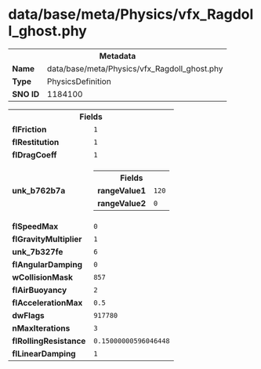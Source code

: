 <h1>data/base/meta/Physics/vfx_Ragdoll_ghost.phy</h1><table><tr><th colspan="100%">Metadata</th></tr><tr><td><b>Name</b></td><td>data/base/meta/Physics/vfx_Ragdoll_ghost.phy</td></tr><tr><td><b>Type</b></td><td>PhysicsDefinition</td></tr><tr><td><b>SNO ID</b></td><td>1184100</td></tr></table>

<table><tr><th colspan="100%">Fields</th></tr><tr><td><b>flFriction</b></td><td><code>1</code></td></tr><tr><td><b>flRestitution</b></td><td><code>1</code></td></tr><tr><td><b>flDragCoeff</b></td><td><code>1</code></td></tr><tr><td><b>unk_b762b7a</b></td><td><table><tr><th colspan="100%">Fields</th></tr><tr><td><b>rangeValue1</b></td><td><code>120</code></td></tr><tr><td><b>rangeValue2</b></td><td><code>0</code></td></tr></table>

</td></tr><tr><td><b>flSpeedMax</b></td><td><code>0</code></td></tr><tr><td><b>flGravityMultiplier</b></td><td><code>1</code></td></tr><tr><td><b>unk_7b327fe</b></td><td><code>6</code></td></tr><tr><td><b>flAngularDamping</b></td><td><code>0</code></td></tr><tr><td><b>wCollisionMask</b></td><td><code>857</code></td></tr><tr><td><b>flAirBuoyancy</b></td><td><code>2</code></td></tr><tr><td><b>flAccelerationMax</b></td><td><code>0.5</code></td></tr><tr><td><b>dwFlags</b></td><td><code>917780</code></td></tr><tr><td><b>nMaxIterations</b></td><td><code>3</code></td></tr><tr><td><b>flRollingResistance</b></td><td><code>0.15000000596046448</code></td></tr><tr><td><b>flLinearDamping</b></td><td><code>1</code></td></tr></table>

